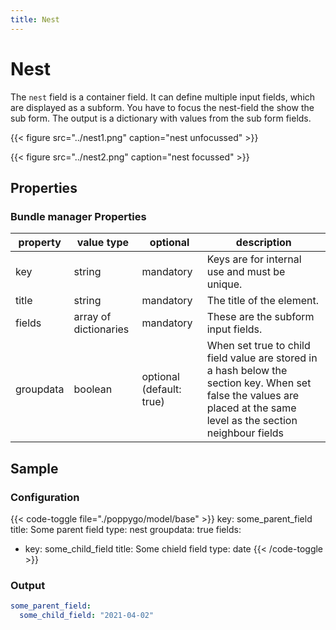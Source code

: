 ```yaml
---
title: Nest
---
```


# Nest


The `nest` field is a container field. It can define multiple input fields,
which are displayed as a subform. You have to focus the nest-field the show the
sub form. The output is a dictionary with values from
the sub form fields.

{{< figure src="../nest1.png" caption="nest unfocussed" >}}

{{< figure src="../nest2.png" caption="nest focussed" >}}

## Properties

### Bundle manager Properties

| property  | value type            | optional                 | description                                   |
|-----------|-----------------------|--------------------------|-----------------------------------------------|
| key       | string                | mandatory                | Keys are for internal use and must be unique. |
| title     | string                | mandatory                | The title of the element.                     |
| fields    | array of dictionaries | mandatory                | These are the subform input fields.           |
| groupdata | boolean               | optional (default: true) | When set true to child field value are stored in a hash below the section key. When set false the values are placed at the same level as the section neighbour fields |

## Sample

### Configuration

{{< code-toggle file="./poppygo/model/base" >}}
key: some_parent_field
title: Some parent field
type: nest
groupdata: true
fields:
  - key: some_child_field
    title: Some chield field
    type: date
{{< /code-toggle >}}

### Output

```yaml
some_parent_field:
  some_child_field: "2021-04-02"
```
